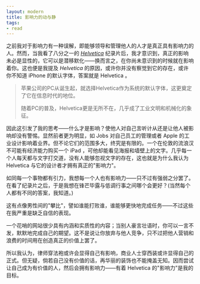 ```yaml
---
layout: modern
title: 影响力的动与静
tags:
- read
---
```


之前我对于影响力有一种误解，即能够领导和管理他人的人才是真正具有影响力的人。然而，当我看了八分之一的 <a href="http://www.helveticafilm.com/">*Helvetica*</a> 纪录片后，我才意识到，真正的影响未必是显性的，它可以是潜移默化——换而言之，在你尚未意识到的时候就在影响着你。这也便是我提及 *Helvetica* 的原因，或许你并没有察觉到它的存在，或许你不知道 iPhone 的默认字体，答案就是 Helvetica 。

> 苹果公司的PC从诞生起，就选择Helvetica作为系统的默认字体，这更奠定了它在信息时代的地位。
> 
> 随着PC的普及，Helvetica更是无所不在，几乎成了工业文明和机械化的象征。

因此这引发了我的思考——什么才是影响？使他人对自己言听计从还是让他人被影响却没有警惕。显然前者更为明显，如 Jobs 对自己员工的管理或者 Apple 的工业设计影响着业界。但不论它们的范围多大，终究是有限的。一个在伦敦的流浪汉不可能有经济能力购买一个 iPad ，可他却能看见海报和墙壁上的文字。几乎每一个人每天都与文字打交道，没有人能够忽视文字的存在，这也就是为什么我认为 Helvetica 与它的设计者才拥有真正的"影响力"。

如同每一个事物都有引力，我想每一个人也有影响力——只不过有强弱之分罢了。在看了纪录片之后，于是我想在锋芒毕露与低调行事之间哪个会更好？(当然每个人都有不同的答案，我知道。)

这有点像男性间的"攀比"，譬如谁能打败谁，谁能够更快地完成任务——不过这些在我严重是缺乏自信的表现。

一个花哨的网站很少具有内涵和实质性的内容；当别人豪言壮语时，你可以一言不发，默默地完成自己的期望。这不是说让你放弃与他人竞争，只不过把他人营销和浪费的时间用在创造真正的价值上罢了。

所以我认为，律师穿法袍或许会显得自己有影响，商业人士穿西装或许显得自己的正式。但无疑，倘若自己没有价值的话，再华丽的装饰也不能掩盖无知。因而尝试让自己成为有价值的人，然后会拥有影响力——有着 Helvetica 的"影响力"是我的目标。